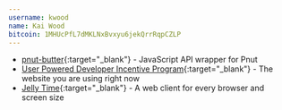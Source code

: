 ```yaml
---
username: kwood
name: Kai Wood
bitcoin: 1MHUcPfL7dMKLNxBvxyu6jekQrrRqpCZLP
---
```


* [pnut-butter](https://www.npmjs.com/package/pnut-butter){:target="_blank"} - JavaScript API wrapper for Pnut
* [User Powered Developer Incentive Program](http://www.updip.link){:target="_blank"} - The website you are using right now 
* [Jelly Time](http://jellytime.net){:target="_blank"} - A web client for every browser and screen size